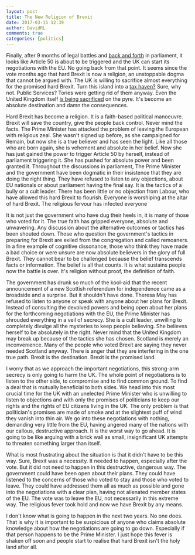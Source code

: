 ```yaml
---  
layout: post  
title: The New Religion of Brexit  
date: 2017-03-15 12:39  
author: DavidRL  
comments: true  
categories: [politics]  
---  
```

Finally, after 9 months of legal battles and <a href="/with-us-or-against-us-brexit-and-the-daily-mail/">back and forth</a> in parliament, it looks like Article 50 is about to be triggered and the UK can start its negotiations with the EU. No going back from that point. It seems since the vote months ago that hard Brexit is now a religion, an unstoppable dogma that cannot be argued with. The UK is willing to sacrifice almost everything for the promised hard Brexit. Turn this island into a <a href="http://www.huffingtonpost.co.uk/entry/theresa-may-threatens-eu-with-tax-haven-hard-brexit-plan-ready-to-do-so-if-eu-blocks-trade-migration-deal_uk_587cbbdae4b04a8bfe6af15b">tax haven?</a> Sure, why not. Public Services? Tories were getting rid of them anyway. Even the United Kingdom itself <a href="http://www.independent.co.uk/news/uk/politics/second-scottish-independence-live-referendum-nicola-sturgeon-brexit-speech-second-indy-ref-2-uk-eu-a7626746.html">is being sacrificed</a> on the pyre. It's become an absolute destination and damn the consequences.  

<!--more-->  

Hard Brexit has become a religion. It is a faith-based political manoeuvre. Brexit will save the country, give the people back control. Never mind the facts. The Prime Minister has attacked the problem of leaving the European with religious zeal. She wasn't signed up before, as she campaigned for Remain, but now she is a true believer and has seen the light. Like all those who are born again, she is vehement and absolute in her belief. Now she has just gained the power to trigger Article 50 by herself, instead of parliament triggering it. She has pushed for absolute power and been granted it. Throughout the discussions in parliament, The Prime Minister and the government have been dogmatic in their insistence that they are doing the right thing. They have refused to listen to any objections, about EU nationals or about parliament having the final say. It is the tactics of a bully or a cult leader. There has been little or no objection from Labour, who have allowed this hard Brexit to flourish. Everyone is worshiping at the altar of hard Brexit. The religious fervour has infected everyone  

It is not just the government who have dug their heels in, it is many of those who voted for it. The true faith has gripped everyone, absolute and unwavering. Any discussion about the alternative outcomes or tactics has been shouted down. Those who question the government's tactics in preparing for Brexit are exiled from the congregation and called remoaners. In a fine example of cognitive dissonance, those who think they have made a bad choice or were unsure are now absolute believers in the glory of full Brexit. They cannot bear to be challenged because the belief transcends facts or information. The belief is all that counts. It is what sustains people now the battle is over. It's religion without proof, the definition of faith.  

The government has drunk so much of the kool-aid that the recent announcement of a new Scottish referendum for independence came as a broadside and a surprise. But it shouldn't have done. Theresa May has refused to listen to anyone or speak with anyone about her plans for Brexit. Instead of consulting the devolved powers and being open about her plans for the forthcoming negotiations with the EU, the Prime Minister has shrouded everything in a veil of secrecy. She is a cult leader, unwilling to completely divulge all the mysteries to keep people believing. She believes herself to be absolutely in the right. Never mind that the United Kingdom may break up because of the tactics she has chosen. Scotland is merely an inconvenience. Many of the people who voted Brexit are saying they never needed Scotland anyway. There is anger that they are interfering in the one true path. Brexit is the destination. Brexit is the promised land.  

I worry that as we approach the important negotiations, this strong-arm secrecy is only going to harm the UK. The whole point of negotiations is to listen to the other side, to compromise and to find common ground. To find a deal that is mutually beneficial to both sides. We head into this most crucial time for the UK with an unelected Prime Minister who is unwilling to listen to objections and with only the promises of politicians to keep our rights and the rights of EU citizens living in the UK. The only problem is that politician's promises are made of smoke and at the slightest puff of wind they vanish into thin air. We go into these negotiations with nothing, demanding very little from the EU, having angered many of the nations with our callous, destructive approach. It is the worst way to go ahead. It is going to be like arguing with a brick wall as small, insignificant UK attempts to threaten something larger than itself.  

What is most frustrating about the situation is that it didn't have to be this way. Sure, Brexit was a necessity. It needed to happen, especially after the vote. But it did not need to happen in this destructive, dangerous way. The government could have been open about their plans. They could have listened to the concerns of those who voted to stay and those who voted to leave. They could have addressed them all as much as possible and gone into the negotiations with a clear plan, having not alienated member states of the EU. The vote was to leave the EU, not necessarily in this extreme way. The religious fever took hold and now we have Brexit by any means.  

I don't know what is going to happen in the next two years. No one does. That is why it is important to be suspicious of anyone who claims absolute knowledge about how the negotiations are going to go down. Especially if that person happens to be the Prime Minister. I just hope this fever is shaken off soon and people start to realise that hard Brexit isn't the holy land after all.  
